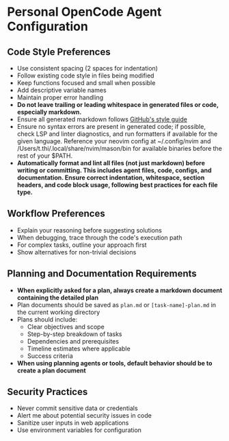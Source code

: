 # Personal OpenCode Agent Configuration

## Code Style Preferences

- Use consistent spacing (2 spaces for indentation)
- Follow existing code style in files being modified
- Keep functions focused and small when possible
- Add descriptive variable names
- Maintain proper error handling
- **Do not leave trailing or leading whitespace in generated files or code, especially markdown.**
- Ensure all generated markdown follows [GitHub's style guide](https://docs.github.com/en/get-started/writing-on-github)
- Ensure no syntax errors are present in generated code; if possible, check LSP and linter diagnostics, and run formatters if available for the given language. Reference your neovim config at ~/.config/nvim and /Users/t.thi/.local/share/nvim/mason/bin for available binaries before the rest of your $PATH.
- **Automatically format and lint all files (not just markdown) before writing or committing. This includes agent files, code, configs, and documentation. Ensure correct indentation, whitespace, section headers, and code block usage, following best practices for each file type.**

## Workflow Preferences

- Explain your reasoning before suggesting solutions
- When debugging, trace through the code's execution path
- For complex tasks, outline your approach first
- Show alternatives for non-trivial decisions

## Planning and Documentation Requirements

- **When explicitly asked for a plan, always create a markdown document containing the detailed plan**
- Plan documents should be saved as `plan.md` or `[task-name]-plan.md` in the current working directory
- Plans should include:
  - Clear objectives and scope
  - Step-by-step breakdown of tasks
  - Dependencies and prerequisites
  - Timeline estimates where applicable
  - Success criteria
- **When using planning agents or tools, default behavior should be to create a plan document**

## Security Practices

- Never commit sensitive data or credentials
- Alert me about potential security issues in code
- Sanitize user inputs in web applications
- Use environment variables for configuration
